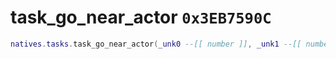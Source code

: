 # task_go_near_actor `0x3EB7590C`

```lua
natives.tasks.task_go_near_actor(_unk0 --[[ number ]], _unk1 --[[ number ]], _unk2 --[[ number ]], _unk3 --[[ number ]])
```